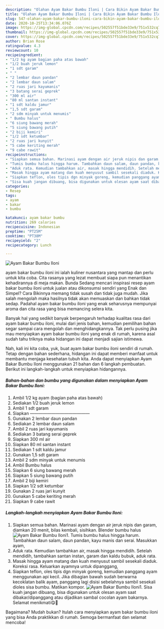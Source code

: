 ```yaml
---
description: "Olahan Ayam Bakar Bumbu Iloni | Cara Bikin Ayam Bakar Bumbu Iloni Yang Sempurna"
title: "Olahan Ayam Bakar Bumbu Iloni | Cara Bikin Ayam Bakar Bumbu Iloni Yang Sempurna"
slug: 547-olahan-ayam-bakar-bumbu-iloni-cara-bikin-ayam-bakar-bumbu-iloni-yang-sempurna
date: 2020-10-25T13:34:06.076Z
image: https://img-global.cpcdn.com/recipes/502557f51bde33e9/751x532cq70/ayam-bakar-bumbu-iloni-foto-resep-utama.jpg
thumbnail: https://img-global.cpcdn.com/recipes/502557f51bde33e9/751x532cq70/ayam-bakar-bumbu-iloni-foto-resep-utama.jpg
cover: https://img-global.cpcdn.com/recipes/502557f51bde33e9/751x532cq70/ayam-bakar-bumbu-iloni-foto-resep-utama.jpg
author: Brian Rose
ratingvalue: 4.3
reviewcount: 10
recipeingredient:
- "1/2 kg ayam bagian paha atas bawah"
- "1/2 buah jeruk lemon"
- "1 sdt garam"
- " "
- "2 lembar daun pandan"
- "2 lembar daun salam"
- "2 ruas jari kayumanis"
- "3 batang serai geprek"
- "300 ml air"
- "80 ml santan instant"
- "1 sdt kaldu jamur"
- "1,5 sdt garam"
- "2 sdm minyak untuk menumis"
- " Bumbu halus"
- "6 siung bawang merah"
- "5 siung bawang putih"
- "2 biji kemiri"
- "1/2 sdt ketumbar"
- "2 ruas jari kunyit"
- "5 cabe keriting merah"
- "9 cabe rawit"
recipeinstructions:
- "Siapkan semua bahan. Marinasi ayam dengan air jeruk nipis dan garam, diamkan 20 menit, bilas kembali, sisihkan. Blender bumbu halus"
- "Tumis bumbu halus hingga harum. Tambahkan daun salam, daun pandan, kayu manis dan serai. Masukkan ayam,"
- "Aduk rata. Kemudian tambahkan air, masak hingga mendidih. Setelah mendidih, tambahkan santan instan, garam dan kaldu bubuk, aduk rata."
- "Masak hingga ayam matang dan kuah menyusut sambil sesekali diaduk. Koreksi rasa. Keluarkan ayamnya untuk dipanggang,"
- "Siapkan teflon, oles tipis dgn minyak goreng, kemudian panggang ayam menggunakan api kecil. Jika dibagian bawah sudah berwarna kecoklatan balik ayam, panggang lagi disisi sebelahnya sambil sesekali dioles sisa bumbu. Matikan kompor."
- "Sisa kuah jangan dibuang, bisa digunakan untuk olesan ayam saat dibakar/dipanggang atau dijadikan sambal cocolan ayam bakarnya. Selamat menikmati😋🙏"
categories:
- Resep
tags:
- ayam
- bakar
- bumbu

katakunci: ayam bakar bumbu 
nutrition: 269 calories
recipecuisine: Indonesian
preptime: "PT25M"
cooktime: "PT38M"
recipeyield: "2"
recipecategory: Lunch

---
```



![Ayam Bakar Bumbu Iloni](https://img-global.cpcdn.com/recipes/502557f51bde33e9/751x532cq70/ayam-bakar-bumbu-iloni-foto-resep-utama.jpg)


ayam bakar bumbu iloni ini ialah kuliner nusantara yang mantap dan perlu untuk kita coba. Cita rasanya yang lezat membuat siapa pun menantikan kehadirannya di meja makan.
Bunda Sedang mencari inspirasi resep ayam bakar bumbu iloni untuk jualan atau dikonsumsi sendiri yang Enak dan Simpel? Cara Bikinnya memang tidak susah dan tidak juga mudah. Jika salah mengolah maka hasilnya tidak akan memuaskan dan bahkan tidak sedap. Padahal ayam bakar bumbu iloni yang enak seharusnya mempunyai aroma dan cita rasa yang bisa memancing selera kita.



Banyak hal yang sedikit banyak berpengaruh terhadap kualitas rasa dari ayam bakar bumbu iloni, mulai dari jenis bahan, kemudian pemilihan bahan segar sampai cara mengolah dan menghidangkannya. Tak perlu pusing jika mau menyiapkan ayam bakar bumbu iloni yang enak di rumah, karena asal sudah tahu triknya maka hidangan ini dapat menjadi sajian istimewa.


Nah, kali ini kita coba, yuk, buat ayam bakar bumbu iloni sendiri di rumah. Tetap dengan bahan sederhana, hidangan ini dapat memberi manfaat untuk membantu menjaga kesehatan tubuh kita. Anda dapat menyiapkan Ayam Bakar Bumbu Iloni menggunakan 21 bahan dan 6 langkah pembuatan. Berikut ini langkah-langkah untuk menyiapkan hidangannya.

<!--inarticleads1-->

##### Bahan-bahan dan bumbu yang digunakan dalam menyiapkan Ayam Bakar Bumbu Iloni:

1. Ambil 1/2 kg ayam (bagian paha atas bawah)
1. Sediakan 1/2 buah jeruk lemon
1. Ambil 1 sdt garam
1. Siapkan  ——————————————
1. Gunakan 2 lembar daun pandan
1. Sediakan 2 lembar daun salam
1. Ambil 2 ruas jari kayumanis
1. Sediakan 3 batang serai geprek
1. Siapkan 300 ml air
1. Siapkan 80 ml santan instant
1. Sediakan 1 sdt kaldu jamur
1. Gunakan 1,5 sdt garam
1. Ambil 2 sdm minyak untuk menumis
1. Ambil  Bumbu halus
1. Siapkan 6 siung bawang merah
1. Siapkan 5 siung bawang putih
1. Ambil 2 biji kemiri
1. Siapkan 1/2 sdt ketumbar
1. Gunakan 2 ruas jari kunyit
1. Gunakan 5 cabe keriting merah
1. Siapkan 9 cabe rawit




<!--inarticleads2-->

##### Langkah-langkah menyiapkan Ayam Bakar Bumbu Iloni:

1. Siapkan semua bahan. Marinasi ayam dengan air jeruk nipis dan garam, diamkan 20 menit, bilas kembali, sisihkan. Blender bumbu halus
<img src="//assets-global.cpcdn.com/assets/icons/button_play-2c75c40dde080a61004c1f40b05d8f140eaff45d7e9e6481dc71c63d2e7c4909.png" alt="Ayam Bakar Bumbu Iloni">1. Tumis bumbu halus hingga harum. Tambahkan daun salam, daun pandan, kayu manis dan serai. Masukkan ayam,
1. Aduk rata. Kemudian tambahkan air, masak hingga mendidih. Setelah mendidih, tambahkan santan instan, garam dan kaldu bubuk, aduk rata.
1. Masak hingga ayam matang dan kuah menyusut sambil sesekali diaduk. Koreksi rasa. Keluarkan ayamnya untuk dipanggang,
1. Siapkan teflon, oles tipis dgn minyak goreng, kemudian panggang ayam menggunakan api kecil. Jika dibagian bawah sudah berwarna kecoklatan balik ayam, panggang lagi disisi sebelahnya sambil sesekali dioles sisa bumbu. Matikan kompor.
<img src="//assets-global.cpcdn.com/assets/icons/button_play-2c75c40dde080a61004c1f40b05d8f140eaff45d7e9e6481dc71c63d2e7c4909.png" alt="Ayam Bakar Bumbu Iloni">1. Sisa kuah jangan dibuang, bisa digunakan untuk olesan ayam saat dibakar/dipanggang atau dijadikan sambal cocolan ayam bakarnya. Selamat menikmati😋🙏




Bagaimana? Mudah bukan? Itulah cara menyiapkan ayam bakar bumbu iloni yang bisa Anda praktikkan di rumah. Semoga bermanfaat dan selamat mencoba!
